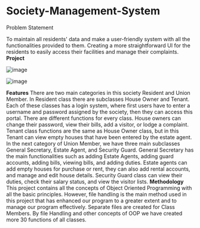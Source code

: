 # Society-Management-System
Problem Statement

To maintain all residents' data and make a user-friendly system with all the functionalities provided to them. Creating a more straightforward UI for the residents to easily access their facilities and manage their complaints.
**Project**

![image](https://github.com/mubeen-palh/Society-Management-System/assets/109067650/22021325-5c7d-4116-be13-a8047bd645b0)

![image](https://github.com/mubeen-palh/Society-Management-System/assets/109067650/611f9c5b-3dd7-472d-b4c3-2f338672a337)

**Features**
There are two main categories in this society Resident and Union Member. In Resident class there are subclasses House Owner and Tenant. Each of these classes has a login system, where first users have to enter a username and password assigned by the society, then they can access this portal. There are different functions for every class. House owners can change their password, view their bills, add a visitor, or lodge a complaint. Tenant class functions are the same as House Owner class, but in this Tenant can view empty houses that have been entered by the estate agent.
In the next category of Union Member, we have three main subclasses General Secretary, Estate Agent, and Security Guard. General Secretary has the main functionalities such as adding Estate Agents, adding guard accounts, adding bills, viewing bills, and adding duties.
Estate agents can add empty houses for purchase or rent, they can also add rental accounts, and manage and edit house details.
Security Guard class can view their duties, check their salary status, and view the visitor lists.
**Methodology**
This project contains all the concepts of Object Oriented Programming with all the basic principles. However, file handling is the main method used in this project that has enhanced our program to a greater extent and to manage our program effectively. Separate files are created for Class Members. By file Handling and other concepts of OOP we have created more 30 functions of all classes. 
